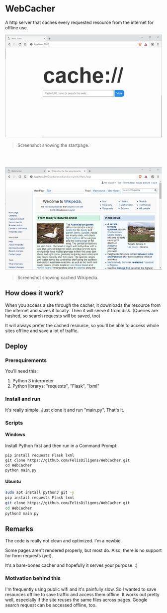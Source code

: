 # WebCacher
A http server that caches every requested resource from the internet for offline use.

![Screenshot](https://github.com/FelisDiligens/WebCacher/raw/master/screenshots/index.jpg)
> Screenshot showing the startpage.

<br><br>

![Screenshot](https://github.com/FelisDiligens/WebCacher/raw/master/screenshots/wiki.jpg)
> Screenshot showing cached Wikipedia.

## How does it work?
When you access a site through the cacher, it downloads the resource from the internet and saves it locally.
Then it will serve it from disk. (Queries are hashed, so search requests will be saved, too)

It will always prefer the cached resource, so you'll be able to access whole sites offline and save a lot of traffic.

## Deploy
### Prerequirements
You'll need this:
1. Python 3 interpreter
2. Python librarys: "requests", "Flask", "lxml"

### Install and run
It's really simple.
Just clone it and run "main.py".
That's it.

### Scripts
#### Windows
Install Python first and then run in a Command Prompt:
```batch
pip install requests Flask lxml
git clone https://github.com/FelisDiligens/WebCacher.git
cd WebCacher
python main.py
```

#### Ubuntu
```bash
sudo apt install python3 git -y
pip install requests Flask lxml
git clone https://github.com/FelisDiligens/WebCacher.git
cd WebCacher
python3 main.py
```

## Remarks
The code is really not clean and optimized. I'm a newbie.

Some pages aren't rendered properly, but most do.
Also, there is no support for form requests (yet).

It's a bare-bones cacher and hopefully it serves your purpose. :)

### Motivation behind this
I'm frequently using public wifi and it's painfully slow.
So I wanted to save resources offline to save traffic and access them offline.
It works out pretty well, especially if the site reuses the same files across pages.
Google search request can be accessed offline, too.
